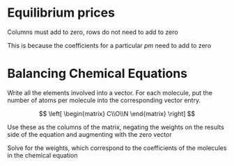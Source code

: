 # Equilibrium prices

Columns must add to zero, rows do not need to add to zero

This is because the coefficients for a particular $pm$ need to add to zero

# Balancing Chemical Equations

Write all the elements involved into a vector. For each molecule, put the number of atoms per molecule into the corresponding vector entry.

$$
\left[
\begin{matrix}
C\\O\\N
\end{matrix}
\right]
$$

Use these as the columns of the matrix, negating the weights on the results side of the equation and augmenting with the zero vector

Solve for the weights, which correspond to the coefficients of the molecules in the chemical equation




